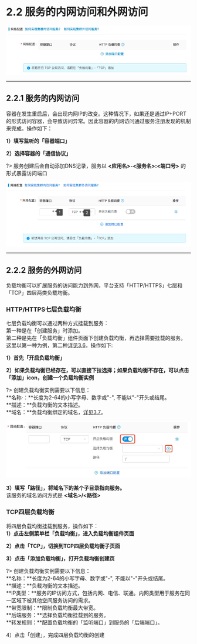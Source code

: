 # 2.2 服务的内网访问和外网访问  


![](_figures/quick-start/cluster-app-netconfig.png)

***
## 2.2.1 服务的内网访问
容器在发生重启后，会出现内网IP的改变。这种情况下，如果还是通过IP+PORT的形式访问容器，会导致访问异常。因此容器的内网访问通过服务注册发现的机制来完成。操作如下：    

**1）填写监听的「容器端口」**

**2）选择容器的「通信协议」**

?> 服务创建后会自动添加DNS记录，服务以 **<应用名>-<服务名>:<端口号>** 的形式暴露访问端口

![](_figures/quick-start/cluster-app-inside.png)
***
## 2.2.2 服务的外网访问
负载均衡可以扩展服务的访问能力到外网，平台支持「HTTP/HTTPS」七层和「TCP」四层两类负载均衡。
    
### HTTP/HTTPS七层负载均衡
七层负载均衡可以通过两种方式挂载到服务：    
第一种是在「创建服务」时添加。    
第二种是先在「负载均衡」组件页面下创建负载均衡，再选择需要挂载的服务。    
这里以第一种为例，第二种[详见3.6](user-guide/loadbalance.md)，操作如下:    

**1）首先「开启负载均衡」**

**2）如果负载均衡已经存在，可以直接下拉选择；如果负载均衡不存在，可以点击「添加」icon，创建一个负载均衡实例**

?> 创建负载均衡实例需要以下信息：		
   **名称·：**长度为2-64的小写字母、数字或"-", 不能以"-"开头或结尾。<br>
   **描述：**负载均衡的文本描述。<br>
   **域名：**负载均衡绑定的域名，[详见3.7](user-guide/domain.md)。<br>

![](_figures/quick-start/cluster-app-7loadbalance-on.png)

**3）填写「路径」，将域名下的某个子目录指向服务。**   
该服务的域名访问方式是 **<域名>/<路径>**

### TCP四层负载均衡    

将四层负载均衡挂载到服务，操作如下：    
**1）点击左侧菜单栏「负载均衡」，进入负载均衡组件页面**

**2）点击「TCP」，切换到TCP四层负载均衡子页面**

**3）点击「添加负载均衡」，打开负载均衡创建页**

?> 创建负载均衡实例需要以下信息：		
   **名称：**长度为2-64的小写字母、数字或"-", 不能以"-"开头或结尾。<br>
   **描述：**负载均衡的文本描述。<br>
   **IP类型：**服务的IP访问方式，包括内网、电信、联通。内网类型用于服务在同一区域下被其他空间服务访问的需求。<br>
   **带宽限制：**限制负载均衡最大带宽。<br>
   **后端服务：**选择负载均衡挂载到的服务。<br>
   **转发规则：**配置负载均衡的「监听端口」到服务的「后端端口」。<br>
   
4）点击「创建」，完成四层负载均衡的创建    